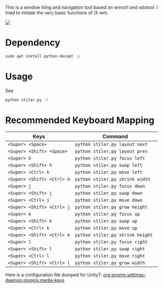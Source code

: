 This is a window tiling and navigation tool based on wmctrl and xdotool. I tried to imitate the very basic functions of i3-wm.

![](https://raw.githubusercontent.com/wiki/rbn42/stiler/show.gif)

Dependency
=
```bash
sudo apt install python-docopt -y
```

Usage
=

See
```bash
python stiler.py -h
```

Recommended Keyboard Mapping
=

| Keys      | Command   |
| ------------- |-------------| 
|`<Super> <Space>`    |  `python stiler.py layout next` |
|`<Super> <Shift> <Space>`    |  `python stiler.py layout prev` |
|`<Super> h`    |  `python stiler.py focus left` |
|`<Super> <Shift> h`    |  `python stiler.py swap left` |
|`<Super> <Ctrl> h`    |  `python stiler.py move left` |
|`<Super> <Shift> <Ctrl> h`    |  `python stiler.py shrink width` |
|`<Super> j`    |  `python stiler.py focus down` |
|`<Super> <Shift> j`    |  `python stiler.py swap down` |
|`<Super> <Ctrl> j`    |  `python stiler.py move down` |
|`<Super> <Shift> <Ctrl> j`    |  `python stiler.py grow height ` |
|`<Super> k`    |  `python stiler.py focus up` |
|`<Super> <Shift> k`    |  `python stiler.py swap up` |
|`<Super> <Ctrl> k`    |  `python stiler.py move up` |
|`<Super> <Shift> <Ctrl> k`    |  `python stiler.py shrink height ` |
|`<Super> l`    |  `python stiler.py focus right` |
|`<Super> <Shift> l`    |  `python stiler.py swap right` |
|`<Super> <Ctrl> l`    |  `python stiler.py move right` |
|`<Super> <Shift> <Ctrl> l`    |  `python stiler.py grow width ` |

Here is a configuration file dumped for Unity7:
[org.gnome.settings-daemon.plugins.media-keys](https://github.com/rbn42/home/blob/master/config/dconf/org.gnome.settings-daemon.plugins.media-keys)

